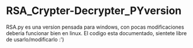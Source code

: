# RSA_Crypter-Decrypter_PYversion
RSA.py es una version pensada para windows, con pocas modificaciones deberia funcionar bien en linux.
El codigo esta documentado, sientete libre de usarlo/modificarlo :')



